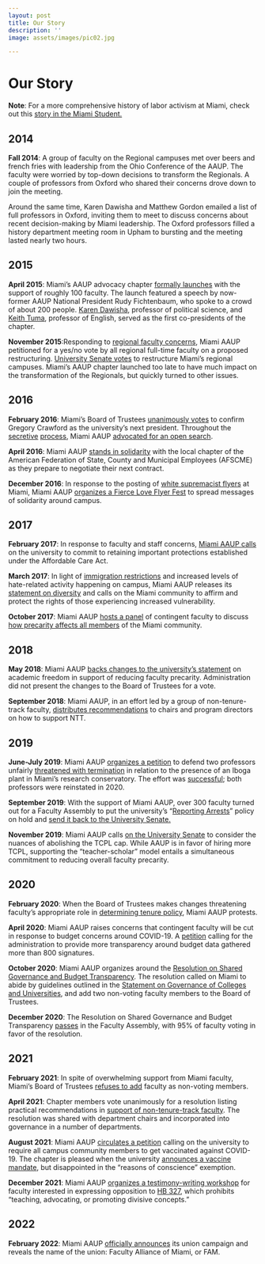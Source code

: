 ```yaml
---
layout: post
title: Our Story
description: ''
image: assets/images/pic02.jpg

---
```

# Our Story

**Note**: For a more comprehensive history of labor activism at Miami, check out this [story in the Miami Student.](https://www.miamistudent.net/article/2022/02/a-history-of-labor-activism-at-miami)

## 2014

**Fall 2014**: A group of faculty on the Regional campuses met over beers and french fries with leadership from the Ohio Conference of the AAUP. The faculty were worried by top-down decisions to transform the Regionals. A couple of professors from Oxford who shared their concerns drove down to join the meeting.

Around the same time, Karen Dawisha and Matthew Gordon emailed a list of full professors in Oxford, inviting them to meet to discuss concerns about recent decision-making by Miami leadership. The Oxford professors filled a history department meeting room in Upham to bursting and the meeting lasted nearly two hours.

## 2015

**April 2015**: Miami’s AAUP advocacy chapter [formally launches](https://www.daytondailynews.com/news/miami-professors-form-advocacy-group/MiUFJCJTiJ6JAMAq2RdORJ/) with the support of roughly 100 faculty. The launch featured a speech by now-former AAUP National President Rudy Fichtenbaum, who spoke to a crowd of about 200 people. [Karen Dawisha](https://www.nytimes.com/2018/04/17/obituaries/karen-dawisha-68-dies-traced-roots-of-russian-corruption.html), professor of political science, and [Keith Tuma](https://www.miamioh.edu/cas/academics/departments/english/about/faculty_staff/faculty-alphabetical/tuma-keith/index.html), professor of English, served as the first co-presidents of the chapter.

**November 2015**:Responding to [regional faculty concerns](https://www.miamistudent.net/article/2015/11/faculty-feel-slighted-in-regional-campus-restructuring-voice-concerns), Miami AAUP petitioned for a yes/no vote by all regional full-time faculty on a proposed restructuring. [University Senate votes](https://www.miamistudent.net/article/2015/11/restructuring-to-bring-six-new-departments-to-regional-campuses) to restructure Miami’s regional campuses. Miami’s AAUP chapter launched too late to have much impact on the transformation of the Regionals, but quickly turned to other issues.

## 2016

**February 2016**: Miami’s Board of Trustees [unanimously votes](https://www.miamistudent.net/article/2016/02/trustees-unanimously-approve-crawford) to confirm Gregory Crawford as the university’s next president. Throughout the [secretive](https://www.miamistudent.net/article/2016/02/as-presidential-search-comes-to-close-many-reflect-on-problems-with-process) [process](https://www.miamistudent.net/article/2016/02/with-presidential-decision-the-problem-isnt-the-person-the-problem-is-the-process), Miami AAUP [advocated for an open search](https://www.miamistudent.net/article/2016/02/miami-aaup-reflects-on-presidential-search-looks-toward-the-future).

**April 2016**: Miami AAUP [stands in solidarity](https://www.miamistudent.net/article/2016/04/aaup-and-afscme-gather-in-solidarity) with the local chapter of the American Federation of State, County and Municipal Employees (AFSCME) as they prepare to negotiate their next contract.

**December 2016**: In response to the posting of [white supremacist flyers](https://www.miamistudent.net/article/2016/12/white-nationalist-fliers-posted-at-mu) at Miami, Miami AAUP [organizes a Fierce Love Flyer Fest](https://www.miamistudent.net/article/2016/12/students-and-faculty-show-fierce-love-for-miami-with-fliers) to spread messages of solidarity around campus.

## 2017

**February 2017**: In response to faculty and staff concerns, [Miami AAUP calls](https://www.miamistudent.net/article/2017/02/regardless-of-aca-future-miami-should-maintain-healthcare) on the university to commit to retaining important protections established under the Affordable Care Act.

**March 2017**: In light of [immigration restrictions](https://patch.com/ohio/miamiuniversity-oxford/advocacy-group-hopes-help-international-students-staff) and increased levels of hate-related activity happening on campus, Miami AAUP releases its [statement on diversity](https://miamiaaup.org/2017/03/) and calls on the Miami community to affirm and protect the rights of those experiencing increased vulnerability.

**October 2017**: Miami AAUP [hosts a panel](https://patch.com/ohio/miamiuniversity-oxford/miami-university-aaup-plans-fight-contingent-faculty) of contingent faculty to discuss [how precarity affects all members](https://miamiaaup.org/2017/10/how-contingency-affects-all-of-us/) of the Miami community.

## 2018

**May 2018**: Miami AAUP [backs changes to the university’s statement](https://www.miamistudent.net/article/2018/05/aaup-actions-prompt-senate-agenda-change) on academic freedom in support of reducing faculty precarity. Administration did not present the changes to the Board of Trustees for a vote.

**September 2018**: Miami AAUP, in an effort led by a group of non-tenure-track faculty, [distributes recommendations](https://docs.google.com/document/d/1__Uei7nMvMDCERv1yK79XN7ygzBzHmAcX7F3L_-X5QI/edit#heading=h.64ykd14r1td) to chairs and program directors on how to support NTT.

## 2019

**June-July 2019**: Miami AAUP [organizes a petition](https://www.miamistudent.net/article/2019/07/mu-aaup-chapter-protests-severity-of-professors-punishment) to defend two professors unfairly [threatened with termination](https://www.cincinnati.com/story/news/2019/07/03/miami-university-hamilton-campus-fight-over-iboga-tree/1629703001/) in relation to the presence of an Iboga plant in Miami’s research conservatory. The effort was [successful](https://miamiaaup.org/2020/01/justice-prevails-iboga-case-professor-is-reinstated/); both professors were reinstated in 2020.

**September 2019**: With the support of Miami AAUP, over 300 faculty turned out for a Faculty Assembly to put the university’s “[Reporting Arrests](https://www.miamiaaup.org/wp-content/uploads/2019/09/AAUP-Brief_-Reporting-Arrests-Policy.pdf)” policy on hold and [send it back to the University Senate.](https://www.miamistudent.net/article/2019/09/proposed-reporting-arrests-policy-sent-back-to-university-senate)

**November 2019**: Miami AAUP calls [on the University Senate](https://miamiaaup.org/2019/11/open-letter-to-miami-senators/) to consider the nuances of abolishing the TCPL cap. While AAUP is in favor of hiring more TCPL, supporting the “teacher-scholar” model entails a simultaneous commitment to reducing overall faculty precarity.

## 2020

**February 2020**: When the Board of Trustees makes changes threatening faculty’s appropriate role in [determining tenure policy](https://miamiaaup.org/2020/02/statement-to-board-of-trustees-clarify-faculty-role-in-tenure-policy-decisions/), Miami AAUP protests.

**April 2020**: Miami AAUP raises concerns that contingent faculty will be cut in response to budget concerns around COVID-19. A [petition](https://www.cincinnati.com/story/news/2020/04/18/most-miamis-contingent-faculty-lose-jobs-faculty-group-says/5147440002/) calling for the administration to provide more transparency around budget data gathered more than 800 signatures.

**October 2020**: Miami AAUP organizes around the [Resolution on Shared Governance and Budget Transparency](https://miamiaaup.org/2020/10/demand-shared-governance-and-budget-transparency-faculty-assembly-november-5th/). The resolution called on Miami to abide by guidelines outlined in the [Statement on Governance of Colleges and Universities](https://www.aaup.org/report/statement-government-colleges-and-universities), and add two non-voting faculty members to the Board of Trustees.

**December 2020**: The Resolution on Shared Governance and Budget Transparency [passes](https://miamiaaup.org/2020/12/we-won-95-voted-yes-on-faculty-assembly-resolution/) in the Faculty Assembly, with 95% of faculty voting in favor of the resolution.

## 2021

**February 2021**: In spite of overwhelming support from Miami faculty, Miami’s Board of Trustees [refuses to add](https://miamiaaup.org/2021/02/board-of-trustees-refuses-to-add-faculty/) faculty as non-voting members.

**April 2021**: Chapter members vote unanimously for a resolution listing practical recommendations in [support of non-tenure-track faculty](https://docs.google.com/document/d/1VjR4YW07eSXWGlNwav5bGYZYyVYYxw3HxX3QJzAXhFs/edit). The resolution was shared with department chairs and incorporated into governance in a number of departments.

**August 2021**: Miami AAUP [circulates a petition](https://www.cincinnati.com/story/news/2021/08/24/miami-university-ohio-faculty-sign-letter-demanding-mandatory-covid-19-vaccines/5574293001/) calling on the university to require all campus community members to get vaccinated against COVID-19. The chapter is pleased when the university [announces a vaccine mandate](https://www.miamistudent.net/article/2021/09/vaccine-mandate-reaction), but disappointed in the “reasons of conscience” exemption.

**December 2021**: Miami AAUP [organizes a testimony-writing workshop](https://miamiaaup.org/2021/12/hb-327-testimony-workshop/) for faculty interested in expressing opposition to [HB 327](https://www.legislature.ohio.gov/legislation/legislation-summary?id=GA134-HB-327), which prohibits “teaching, advocating, or promoting divisive concepts.”

## 2022

**February 2022**: Miami AAUP [officially announces](https://www.miamistudent.net/article/2022/02/miami-faculty-announce-unionization-plan) its union campaign and reveals the name of the union: Faculty Alliance of Miami, or FAM.